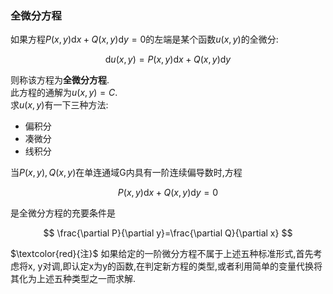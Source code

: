 ### 全微分方程

如果方程$P(x, y)\mathrm{d}x+Q(x, y)\mathrm{d}y=0$的左端是某个函数$u(x, y)$的全微分:

$$
\mathrm{d}u(x, y)=P(x, y)\mathrm{d}x+Q(x, y)\mathrm{d}y
$$

则称该方程为**全微分方程**. <BR>
此方程的通解为$u(x, y)=C$. <BR>
求$u(x, y)$有一下三种方法:

- 偏积分
- 凑微分
- 线积分

当$P(x, y), Q(x, y)$在单连通域G内具有一阶连续偏导数时,方程

$$
P(x, y)\mathrm{d}x+Q(x, y)\mathrm{d}y=0
$$

是全微分方程的充要条件是

$$
\frac{\partial P}{\partial y}=\frac{\partial Q}{\partial x}
$$

$\textcolor{red}{注}$
如果给定的一阶微分方程不属于上述五种标准形式,首先考虑将x, y对调,即认定x为y的函数,在判定新方程的类型,或者利用简单的变量代换将其化为上述五种类型之一而求解.
